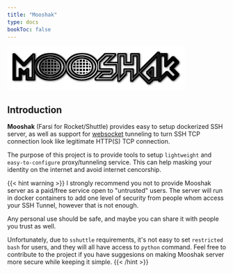 ```yaml
---
title: "Mooshak"
type: docs
bookToc: false
---
```


![Logo](/static/logo.png)

## Introduction

**Mooshak** (Farsi for Rocket/Shuttle) provides easy to setup dockerized SSH server, as well as support for [websocket](https://github.com/erebe/wstunnel) tunneling to turn SSH TCP connection look like legitimate HTTP(S) TCP connection.

The purpose of this project is to provide tools to setup `lightweight` and `easy-to-configure` proxy/tunneling service. This can help masking your identity on the internet and avoid internet cencorship.

{{< hint warning >}} 
I strongly recommend you not to provide Mooshak server as a paid/free service open to "untrusted" users. The server will run in docker containers to add one level of security from people whom access your SSH Tunnel, however that is not enough.

Any personal use should be safe, and maybe you can share it with people you trust as well.


Unfortunately, due to `sshuttle` requirements, it's not easy to set `restricted bash` for users, and they will all have access to `python` command. Feel free to contribute to the project if you have suggesions on making Mooshak server more secure while keeping it simple.
{{< /hint >}}


